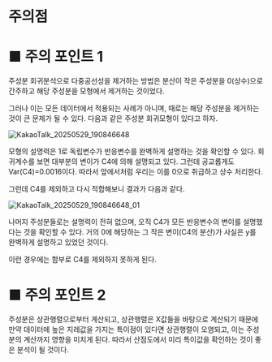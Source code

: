 # 주의점

# ■ 주의 포인트 1
주성분 회귀분석으로 다중공선성을 제거하는 방법은 분산이 작은 주성분을 0(상수)으로 간주하고 
해당 주성분을 모형에서 제거하는 것이었다. 

그러나 이는 모든 데이터에서 적용되는 사례가 아니며, 때로는 해당 주성분을 제거하는 것이 큰 문제가 될 수 있다. 
다음과 같은 주성분 회귀모형이 있다고 하자.

![KakaoTalk_20250529_190846648](https://github.com/user-attachments/assets/a74e87b6-8065-402d-88c0-1e4f92be0f9c)

모형의 설명력은 1로 독립변수가 반응변수를 완벽하게 설명하는 것을 확인할 수 있다. 
회귀계수를 보면 대부분의 변이가 C4에 의해 설명되고 있다. 그런데 공교롭게도 Var(C4)=0.0016이다. 
따라서 앞에서처럼 우리는 이를 0으로 취급하고 상수 처리한다. 

그런데 C4를 제외하고 다시 적합해보니 결과가 다음과 같다. 

![KakaoTalk_20250529_190846648_01](https://github.com/user-attachments/assets/25e5a154-527a-4a58-a22a-9c428bfb9541)

나머지 주성분들로는 설명력이 전혀 없으며, 오직 C4가 모든 반응변수의 변이를 설명했다는 것을 확인할 수 있다. 
거의 0에 해당하는 그 작은 변이(C4의 분산)가 사실은 y를 완벽하게 설명하고 있었던 것이다. 

이런 경우에는 함부로 C4를 제외하지 못하게 된다. 

# ■ 주의 포인트 2

주성분은 상관행렬으로부터 계산되고, 상관행렬은 X값들을 바탕으로 계산되기 때문에
만약 데이터에 높은 지레값을 가지는 특이점이 있다면 상관행렬이 오염되고, 이는 주성분의 계산까지 영향을 미치게 된다.
따라서 산점도에서 미리 특이값을 확인하는 것이 좋은 분석이 될 것이다.
